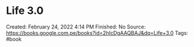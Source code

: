 # Life 3.0

Created: February 24, 2022 4:14 PM
Finished: No
Source: https://books.google.com.pe/books?id=2hIcDgAAQBAJ&dq=Life+3.0
Tags: #book
